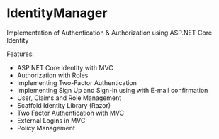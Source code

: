 # IdentityManager

Implementation of Authentication & Authorization using ASP.NET Core Identity

Features: 
- ASP NET Core Identity with MVC
- Authorization with Roles
- Implementing Two-Factor Authentication
- Implementing Sign Up and Sign-in using with E-mail confirmation
- User, Claims and Role Management
- Scaffold Identity Library (Razor)
- Two Factor Authentication with MVC
- External Logins in MVC
- Policy Management
